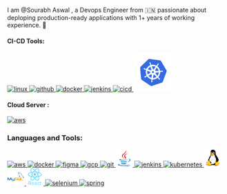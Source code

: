 I am @Sourabh Aswal , a Devops Engineer from 🇮🇳   passionate about deploping production-ready applications with 1+ years of  working experience. 🎯

<h4 align="left">CI-CD Tools:</h3>

<p align="left">
 <a href="https://www.linux.org/" target="_blank" rel="noreferrer"> <img src="https://thumbs.gfycat.com/BigheartedMassiveEastsiberianlaika-size_restricted.gif" alt="linux" width="90" height="90"/> </a>    <a href="https://github.com/" target="_blank" rel="noreferrer"> <img src="https://media.tenor.com/A15H8E1VUh8AAAAC/github-cat.gif" alt="github" width="90" height="90"/> </a>       <a margin-right=50px href="https://www.docker.com/" target="_blank" rel="noreferrer"> <img src="https://user-images.githubusercontent.com/40938630/235917546-0fa72e25-1b9b-4aff-a436-8604bc8531f9.gif" alt="docker" width="90" height="90"/> </a> <a href="https://www.jenkins.io/" target="_blank" rel="noreferrer"> <img src="https://cdn.hashnode.com/res/hashnode/image/upload/v1681636695728/5dbb2944-ae1f-4111-affa-219ffd601af4.gif" alt="jenkins" width="90" height="90"/> </a> <a href="https://www.jenkins.io/" target="_blank" rel="noreferrer"> <img src="https://raw.githubusercontent.com/itsksaurabh/itsksaurabh/master/assets/cicd.gif" alt="cicd" width="90" height="90"/> </a>   <a href="https://kubernetes.io/" target="_blank" rel="noreferrer"> <img src="https://raw.githubusercontent.com/DiptoChakrabarty/DiptoChakrabarty/master/assets/kubernetes.gif" alt="kubernetes" width="90" height="90"/> </a> 
 </p>




<h4 align="left">Cloud Server :</h3>
<p align="left">
 <a href="https://aws.amazon.com/" target="_blank" rel="noreferrer"> <img src="https://media.tenor.com/GO7C6FD0y3YAAAAC/aws.gif" alt="aws" width="90" height="90"/> </a> 
 
 </p>


  



<p align="left">
</p>

<h3 align="left">Languages and Tools:</h3>
<p align="left"> <a href="https://aws.amazon.com" target="_blank" rel="noreferrer"> <img src="https://techcrunch.com/wp-content/uploads/2021/12/aws-logo-glitch.gif?w=1390&crop=1" alt="aws" width="40" height="40"/> </a> <a href="https://www.docker.com/" target="_blank" rel="noreferrer"> <img src="https://user-images.githubusercontent.com/40938630/235917546-0fa72e25-1b9b-4aff-a436-8604bc8531f9.gif" alt="docker" width="40" height="40"/> </a> <a href="https://www.figma.com/" target="_blank" rel="noreferrer"> <img src="https://www.vectorlogo.zone/logos/figma/figma-icon.svg" alt="figma" width="40" height="40"/> </a> <a href="https://cloud.google.com" target="_blank" rel="noreferrer"> <img src="https://www.vectorlogo.zone/logos/google_cloud/google_cloud-icon.svg" alt="gcp" width="40" height="40"/> </a> <a href="https://git-scm.com/" target="_blank" rel="noreferrer"> <img src="https://www.vectorlogo.zone/logos/git-scm/git-scm-icon.svg" alt="git" width="40" height="40"/> </a> <a href="https://www.java.com" target="_blank" rel="noreferrer"> <img src="https://raw.githubusercontent.com/devicons/devicon/master/icons/java/java-original.svg" alt="java" width="40" height="40"/> </a> <a href="https://www.jenkins.io" target="_blank" rel="noreferrer"> <img src="https://www.vectorlogo.zone/logos/jenkins/jenkins-icon.svg" alt="jenkins" width="40" height="40"/> </a> <a href="https://kubernetes.io" target="_blank" rel="noreferrer"> <img src="https://www.vectorlogo.zone/logos/kubernetes/kubernetes-icon.svg" alt="kubernetes" width="40" height="40"/> </a> <a href="https://www.linux.org/" target="_blank" rel="noreferrer"> <img src="https://raw.githubusercontent.com/devicons/devicon/master/icons/linux/linux-original.svg" alt="linux" width="40" height="40"/> </a> <a href="https://www.mysql.com/" target="_blank" rel="noreferrer"> <img src="https://raw.githubusercontent.com/devicons/devicon/master/icons/mysql/mysql-original-wordmark.svg" alt="mysql" width="40" height="40"/> </a> <a href="https://reactjs.org/" target="_blank" rel="noreferrer"> <img src="https://raw.githubusercontent.com/devicons/devicon/master/icons/react/react-original-wordmark.svg" alt="react" width="40" height="40"/> </a> <a href="https://www.selenium.dev" target="_blank" rel="noreferrer"> <img src="https://raw.githubusercontent.com/detain/svg-logos/780f25886640cef088af994181646db2f6b1a3f8/svg/selenium-logo.svg" alt="selenium" width="40" height="40"/> </a> <a href="https://spring.io/" target="_blank" rel="noreferrer"> <img src="https://www.vectorlogo.zone/logos/springio/springio-icon.svg" alt="spring" width="40" height="40"/> </a> </p>


